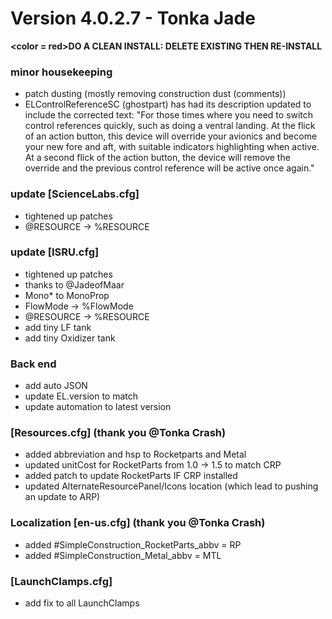 # Version 4.0.2.7 - Tonka Jade
<B><color = red>DO A CLEAN INSTALL: DELETE EXISTING THEN RE-INSTALL</color></b>
### minor housekeeping 
- patch dusting (mostly removing construction dust (comments))
- ELControlReferenceSC (ghostpart) has had its description updated to include the corrected text: "For those times where you need to switch control references quickly, such as doing a ventral landing. At the flick of an action button, this device will override your avionics and become your new fore and aft, with suitable indicators highlighting when active. At a second flick of the action button, the device will remove the override and the previous control reference will be active once again."
### update [ScienceLabs.cfg]
- tightened up patches
- @RESOURCE -> %RESOURCE
### update [ISRU.cfg]
- tightened up patches
- thanks to @JadeofMaar
- Mono* to MonoProp 
- FlowMode -> %FlowMode
- @RESOURCE -> %RESOURCE
- add tiny LF tank
- add tiny Oxidizer tank
### Back end
- add auto JSON
- update EL.version to match
- update automation to latest version
### [Resources.cfg] (thank you @Tonka Crash)
- added abbreviation and hsp to Rocketparts and Metal
- updated unitCost for RocketParts from 1.0 -> 1.5 to match CRP
- added patch to update RocketParts IF CRP installed
- updated AlternateResourcePanel/Icons location (which lead to pushing an update to ARP)
### Localization [en-us.cfg] (thank you @Tonka Crash)
- added #SimpleConstruction_RocketParts_abbv = RP
- added #SimpleConstruction_Metal_abbv = MTL
### [LaunchClamps.cfg]
- add fix to all LaunchClamps